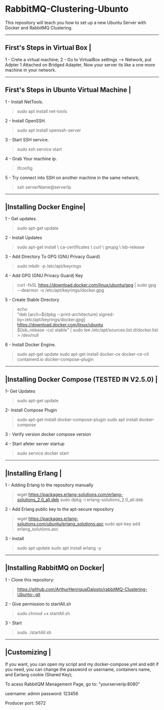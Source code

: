 # RabbitMQ-Clustering-Ubunto
This repository will teach you how to set up a new Ubuntu Server with Docker and RabbitMQ Clustering. 



______________________________
First's Steps in Virtual Box |
------------------------------
1 - Crete a virtual machine;
2 - Go to VirtualBox settings -->  Network, put Adpter 1 Attached on Bridged Adapter, Now your server its like a one more machine in your network.

_________________________________________
First's Steps in Ubunto Virtual Machine |
-----------------------------------------
1 - Install NetTools.
> sudo apt install net-tools

2 -  Install OpenSSH.
> sudo apt install openssh-server

3 - Start SSH service.
> sudo ssh service start

4 - Grab Your machine ip.
> ifconfig

5 - Try connect into SSH on another machine in the same network;
> ssh serverName@serverIp

___________________________
 |Installing Docker Engine|
---------------------------
1 - Get updates.
> sudo apt-get update

2 - Install Updates
> sudo apt-get install \ ca-certificates \ curl \ gnupg \ lsb-release

3 - Add Directory To GPG (GNU Privacy Guard)
>  sudo mkdir -p /etc/apt/keyrings

4 - Add GPG (GNU Privacy Guard) Key
> curl -fsSL https://download.docker.com/linux/ubuntu/gpg | sudo gpg --dearmor -o /etc/apt/keyrings/docker.gpg

5 - Create Stable Directory
> echo \
  "deb [arch=$(dpkg --print-architecture) signed-by=/etc/apt/keyrings/docker.gpg] https://download.docker.com/linux/ubuntu \
  $(lsb_release -cs) stable" | sudo tee /etc/apt/sources.list.d/docker.list > /dev/null

6 - Install Docker Engine.
> sudo apt-get update
> sudo apt-get install docker-ce docker-ce-cli containerd.io docker-compose-plugin

________________________________________________
 |Installing Docker Compose (TESTED IN V2.5.0) |
------------------------------------------------
1- Get Updates
> sudo apt-get update

2- Install Compose Plugin
> sudo apt-get install docker-compose-plugin
> sudo apt install docker-compose

3 - Verify version 
docker compose version

4 - Start afeter server startup
> sudo service docker start

_______________________
|Installing Erlang  |
-----------------------
1 - Adding Erlang to the repository manually
> wget https://packages.erlang-solutions.com/erlang-solutions_2.0_all.deb
> sudo dpkg -i erlang-solutions_2.0_all.deb


2 - Add Erlang public key to the apt-secure repository
> wget https://packages.erlang-solutions.com/ubuntu/erlang_solutions.asc
> sudo apt-key add erlang_solutions.asc

3 - Install
> sudo apt update
> sudo apt install erlang -y


_______________________________
|Installing RabbitMQ on Docker|
-------------------------------
1 - Clone this repository:
> https://github.com/ArthurHenriqueDalosto/rabbitMQ-Clustering-Ubunto-.git

2 - Give permission to startAll.sh
> sudo chmod +x startAll.sh

3 - Start
> sudo ./startAll.sh

______________
|Customizing |
--------------
If you want, you can open my script and my docker-compose.yml and edit if you need, you can change the password or username,
containers name, and Earlang cookie (Shared Key);


To acess RabbitQM Management Page, go to:
"yourserverip:8080"

username: admin
password: 123456


Producer port: 5672



